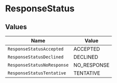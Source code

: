# ResponseStatus


## Values

| Name                       | Value                      |
| -------------------------- | -------------------------- |
| `ResponseStatusAccepted`   | ACCEPTED                   |
| `ResponseStatusDeclined`   | DECLINED                   |
| `ResponseStatusNoResponse` | NO_RESPONSE                |
| `ResponseStatusTentative`  | TENTATIVE                  |